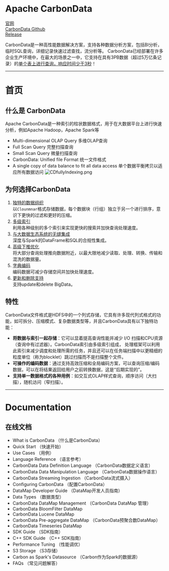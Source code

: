Apache CarbonData
======
[官网](http://carbondata.apache.org/)   
[CarbonData Github](https://github.com/apache/carbondata)   
[Release](https://cwiki.apache.org/confluence/display/CARBONDATA/Releases)  

CarbonData是一种高性能数据解决方案，支持各种数据分析方案，包括BI分析，临时SQL查询，详细记录快速过滤查找，流分析等。
CarbonData已经部署在许多企业生产环境中，在最大的场景之一中，它支持在具有3PB数据（超过5万亿条记录）的[单个表上进行查询，响应时间少于3秒](https://cwiki.apache.org/confluence/display/CARBONDATA/Apache+CarbonData+1.5.4+Release)！

- - - - 

# 首页

## 什么是 CarbonData
Apache CarbonData是一种索引的柱状数据格式，用于在大数据平台上进行快速分析，例如Apache Hadoop，Apache Spark等

* Multi-dimensional OLAP Query  多维OLAP查询  
* Full Scan Query 完整扫描查询  
* Small Scan Query 微量扫描查询  
* CarbonData: Unified file Format 统一文件格式  
* A single copy of data balance to fit all data access  单个数据平衡拷贝以适应所有数据访问
![CDfullyIndexing.png](http://carbondata.apache.org/images/CDfullyIndexing.png)


## 为何选择CarbonData
1. [独特的数据组织](https://cwiki.apache.org/confluence/display/CARBONDATA/Unique+Data+Organization)  
以`Clounmnar`格式存储数据，每个数据块（行组）独立于另一个进行排序，意识下更快的过滤和更好的压缩。
2. [多级索引](https://cwiki.apache.org/confluence/display/CARBONDATA/Multi+Level+Indexing)  
利用各种级别的多个索引来实现更快的搜索并加快查询处理速度。
3. [与大数据生态系统的无缝集成](https://cwiki.apache.org/confluence/display/CARBONDATA/Seamless+Integration+with+Big+Data+Eco-System)  
深度与Spark的DataFrame和SQL的合规性集成。
4. [高级下推优化](https://cwiki.apache.org/confluence/display/CARBONDATA/Advanced+PushDown+Optimizations)  
将大部分查询处理推向数据附近，以最大限地减少读取、处理、转换、传输和混洗的数据量。
5. [字典编码](https://cwiki.apache.org/confluence/display/CARBONDATA/Dictionary+Encoding)  
编码数据可减少存储空间并加快处理速度。
6. [更新和删除支持](https://cwiki.apache.org/confluence/display/CARBONDATA/Update+and+Delete+Support)  
支持update和delete BigData。


## 特性
CarbonData文件格式是HDFS中的一个列式存储，它具有许多现代列式格式的功能，如可拆分、压缩模式、复杂数据类型等，并且CarbonData具有以下独特功能：
* **将数据与索引一起存储**：它可以显着提高查询性能并减少 I/O 扫描和CPU资源（查询中有过滤器）。CarbonData索引由多级索引组成，
处理框架可以利用此索引来减少调度和处理所需的任务，并且还可以在任务端扫描中以更精细的粒度单位（称为blocklet）跳过扫描而不是扫描整个文件。
* **可操作的编码数据**：通过支持高效压缩和全局编码方案，可以查询压缩/编码数据，可以在将结果返回给用户之前转换数据，这是“后期实现的”。
* **支持单一数据格式的各种用例**：如交互式OLAP样式查询，顺序访问（大扫描），随机访问（窄扫描）。


--------

# Documentation

## 在线文档
* What is CarbonData （什么是CarbonData）
* Quick Start （快速开始）
* Use Cases （用例）
* Language Reference （语言参考）
* CarbonData Data Definition Language （CarbonData数据定义语言）
* CarbonData Data Manipulation Language （CarbonData数据操作语言）
* CarbonData Streaming Ingestion （CarbonData流式摄入）
* Configuring CarbonData （配置CarbonData）
* DataMap Developer Guide （DataMap开发人员指南）
* Data Types （数据类型）
* CarbonData DataMap Management （CarbonData DataMap 管理）
* CarbonData BloomFilter DataMap 
* CarbonData Lucene DataMap 
* CarbonData Pre-aggregate DataMap （CarbonData预聚合数DataMap）
* CarbonData Timeseries DataMap
* SDK Guide （SDK指南）
* C++ SDK Guide （C++ SDK指南）
* Performance Tuning （性能调优）
* S3 Storage （S3存储）
* Carbon as Spark's Datasource （Carbon作为Spark的数据源）
* FAQs （常见问题解答）

